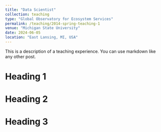 ```yaml
---
title: "Data Scientist"
collection: teaching
type: "Global Observatory for Ecosystem Services"
permalink: /teaching/2014-spring-teaching-1
venue: "Michigan State University"
date: 2024-06-05
location: "East Lansing, MI, USA"
---
```


This is a description of a teaching experience. You can use markdown like any other post.

Heading 1
======

Heading 2
======

Heading 3
======
